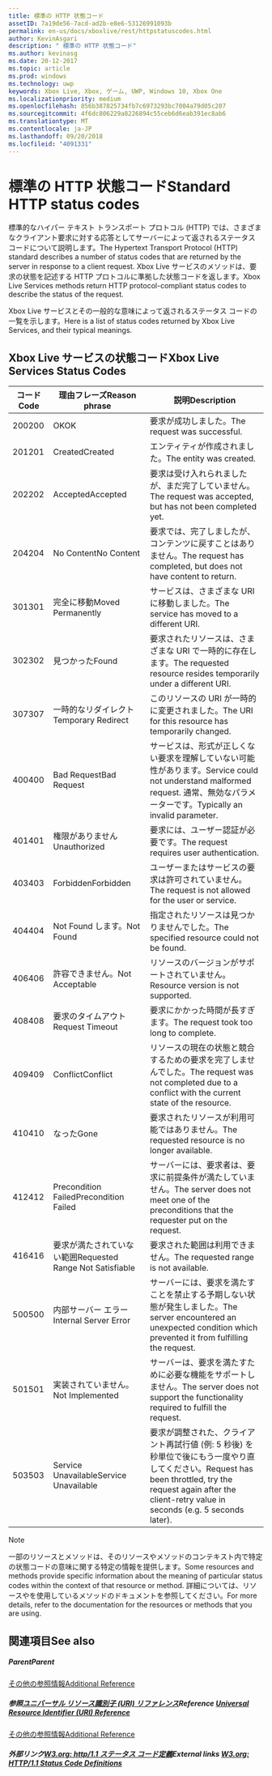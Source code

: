 ```yaml
---
title: 標準の HTTP 状態コード
assetID: 7a19de56-7acd-ad2b-e8e6-53126991093b
permalink: en-us/docs/xboxlive/rest/httpstatuscodes.html
author: KevinAsgari
description: " 標準の HTTP 状態コード"
ms.author: kevinasg
ms.date: 20-12-2017
ms.topic: article
ms.prod: windows
ms.technology: uwp
keywords: Xbox Live, Xbox, ゲーム, UWP, Windows 10, Xbox One
ms.localizationpriority: medium
ms.openlocfilehash: 856b387825734fb7c6973293bc7004a79d05c207
ms.sourcegitcommit: 4f6dc806229a8226894c55ceb6d6eab391ec8ab6
ms.translationtype: MT
ms.contentlocale: ja-JP
ms.lasthandoff: 09/20/2018
ms.locfileid: "4091331"
---
```

# <a name="standard-http-status-codes"></a><span data-ttu-id="23a34-104">標準の HTTP 状態コード</span><span class="sxs-lookup"><span data-stu-id="23a34-104">Standard HTTP status codes</span></span>
 
<span data-ttu-id="23a34-105">標準的なハイパー テキスト トランスポート プロトコル (HTTP) では、さまざまなクライアント要求に対する応答としてサーバーによって返されるステータス コードについて説明します。</span><span class="sxs-lookup"><span data-stu-id="23a34-105">The Hypertext Transport Protocol (HTTP) standard describes a number of status codes that are returned by the server in response to a client request.</span></span> <span data-ttu-id="23a34-106">Xbox Live サービスのメソッドは、要求の状態を記述する HTTP プロトコルに準拠した状態コードを返します。</span><span class="sxs-lookup"><span data-stu-id="23a34-106">Xbox Live Services methods return HTTP protocol-compliant status codes to describe the status of the request.</span></span>
 
<span data-ttu-id="23a34-107">Xbox Live サービスとその一般的な意味によって返されるステータス コードの一覧を示します。</span><span class="sxs-lookup"><span data-stu-id="23a34-107">Here is a list of status codes returned by Xbox Live Services, and their typical meanings.</span></span>
 
<a id="ID4EAB"></a>

 
## <a name="xbox-live-services-status-codes"></a><span data-ttu-id="23a34-108">Xbox Live サービスの状態コード</span><span class="sxs-lookup"><span data-stu-id="23a34-108">Xbox Live Services Status Codes</span></span>
 
| <span data-ttu-id="23a34-109">コード</span><span class="sxs-lookup"><span data-stu-id="23a34-109">Code</span></span>| <span data-ttu-id="23a34-110">理由フレーズ</span><span class="sxs-lookup"><span data-stu-id="23a34-110">Reason phrase</span></span>| <span data-ttu-id="23a34-111">説明</span><span class="sxs-lookup"><span data-stu-id="23a34-111">Description</span></span>| 
| --- | --- | --- | 
| <span data-ttu-id="23a34-112">200</span><span class="sxs-lookup"><span data-stu-id="23a34-112">200</span></span>| <span data-ttu-id="23a34-113">OK</span><span class="sxs-lookup"><span data-stu-id="23a34-113">OK</span></span>| <span data-ttu-id="23a34-114">要求が成功しました。</span><span class="sxs-lookup"><span data-stu-id="23a34-114">The request was successful.</span></span>| 
| <span data-ttu-id="23a34-115">201</span><span class="sxs-lookup"><span data-stu-id="23a34-115">201</span></span>| <span data-ttu-id="23a34-116">Created</span><span class="sxs-lookup"><span data-stu-id="23a34-116">Created</span></span>| <span data-ttu-id="23a34-117">エンティティが作成されました。</span><span class="sxs-lookup"><span data-stu-id="23a34-117">The entity was created.</span></span>| 
| <span data-ttu-id="23a34-118">202</span><span class="sxs-lookup"><span data-stu-id="23a34-118">202</span></span>| <span data-ttu-id="23a34-119">Accepted</span><span class="sxs-lookup"><span data-stu-id="23a34-119">Accepted</span></span>| <span data-ttu-id="23a34-120">要求は受け入れられましたが、まだ完了していません。</span><span class="sxs-lookup"><span data-stu-id="23a34-120">The request was accepted, but has not been completed yet.</span></span>| 
| <span data-ttu-id="23a34-121">204</span><span class="sxs-lookup"><span data-stu-id="23a34-121">204</span></span>| <span data-ttu-id="23a34-122">No Content</span><span class="sxs-lookup"><span data-stu-id="23a34-122">No Content</span></span>| <span data-ttu-id="23a34-123">要求では、完了しましたが、コンテンツに戻すことはありません。</span><span class="sxs-lookup"><span data-stu-id="23a34-123">The request has completed, but does not have content to return.</span></span>| 
| <span data-ttu-id="23a34-124">301</span><span class="sxs-lookup"><span data-stu-id="23a34-124">301</span></span>| <span data-ttu-id="23a34-125">完全に移動</span><span class="sxs-lookup"><span data-stu-id="23a34-125">Moved Permanently</span></span>| <span data-ttu-id="23a34-126">サービスは、さまざまな URI に移動しました。</span><span class="sxs-lookup"><span data-stu-id="23a34-126">The service has moved to a different URI.</span></span>| 
| <span data-ttu-id="23a34-127">302</span><span class="sxs-lookup"><span data-stu-id="23a34-127">302</span></span>| <span data-ttu-id="23a34-128">見つかった</span><span class="sxs-lookup"><span data-stu-id="23a34-128">Found</span></span>| <span data-ttu-id="23a34-129">要求されたリソースは、さまざまな URI で一時的に存在します。</span><span class="sxs-lookup"><span data-stu-id="23a34-129">The requested resource resides temporarily under a different URI.</span></span>| 
| <span data-ttu-id="23a34-130">307</span><span class="sxs-lookup"><span data-stu-id="23a34-130">307</span></span>| <span data-ttu-id="23a34-131">一時的なリダイレクト</span><span class="sxs-lookup"><span data-stu-id="23a34-131">Temporary Redirect</span></span>| <span data-ttu-id="23a34-132">このリソースの URI が一時的に変更されました。</span><span class="sxs-lookup"><span data-stu-id="23a34-132">The URI for this resource has temporarily changed.</span></span>| 
| <span data-ttu-id="23a34-133">400</span><span class="sxs-lookup"><span data-stu-id="23a34-133">400</span></span>| <span data-ttu-id="23a34-134">Bad Request</span><span class="sxs-lookup"><span data-stu-id="23a34-134">Bad Request</span></span>| <span data-ttu-id="23a34-135">サービスは、形式が正しくない要求を理解していない可能性があります。</span><span class="sxs-lookup"><span data-stu-id="23a34-135">Service could not understand malformed request.</span></span> <span data-ttu-id="23a34-136">通常、無効なパラメーターです。</span><span class="sxs-lookup"><span data-stu-id="23a34-136">Typically an invalid parameter.</span></span>| 
| <span data-ttu-id="23a34-137">401</span><span class="sxs-lookup"><span data-stu-id="23a34-137">401</span></span>| <span data-ttu-id="23a34-138">権限がありません</span><span class="sxs-lookup"><span data-stu-id="23a34-138">Unauthorized</span></span>| <span data-ttu-id="23a34-139">要求には、ユーザー認証が必要です。</span><span class="sxs-lookup"><span data-stu-id="23a34-139">The request requires user authentication.</span></span>| 
| <span data-ttu-id="23a34-140">403</span><span class="sxs-lookup"><span data-stu-id="23a34-140">403</span></span>| <span data-ttu-id="23a34-141">Forbidden</span><span class="sxs-lookup"><span data-stu-id="23a34-141">Forbidden</span></span>| <span data-ttu-id="23a34-142">ユーザーまたはサービスの要求は許可されていません。</span><span class="sxs-lookup"><span data-stu-id="23a34-142">The request is not allowed for the user or service.</span></span>| 
| <span data-ttu-id="23a34-143">404</span><span class="sxs-lookup"><span data-stu-id="23a34-143">404</span></span>| <span data-ttu-id="23a34-144">Not Found します。</span><span class="sxs-lookup"><span data-stu-id="23a34-144">Not Found</span></span>| <span data-ttu-id="23a34-145">指定されたリソースは見つかりませんでした。</span><span class="sxs-lookup"><span data-stu-id="23a34-145">The specified resource could not be found.</span></span>| 
| <span data-ttu-id="23a34-146">406</span><span class="sxs-lookup"><span data-stu-id="23a34-146">406</span></span>| <span data-ttu-id="23a34-147">許容できません。</span><span class="sxs-lookup"><span data-stu-id="23a34-147">Not Acceptable</span></span>| <span data-ttu-id="23a34-148">リソースのバージョンがサポートされていません。</span><span class="sxs-lookup"><span data-stu-id="23a34-148">Resource version is not supported.</span></span>| 
| <span data-ttu-id="23a34-149">408</span><span class="sxs-lookup"><span data-stu-id="23a34-149">408</span></span>| <span data-ttu-id="23a34-150">要求のタイムアウト</span><span class="sxs-lookup"><span data-stu-id="23a34-150">Request Timeout</span></span>| <span data-ttu-id="23a34-151">要求にかかった時間が長すぎます。</span><span class="sxs-lookup"><span data-stu-id="23a34-151">The request took too long to complete.</span></span>| 
| <span data-ttu-id="23a34-152">409</span><span class="sxs-lookup"><span data-stu-id="23a34-152">409</span></span>| <span data-ttu-id="23a34-153">Conflict</span><span class="sxs-lookup"><span data-stu-id="23a34-153">Conflict</span></span>| <span data-ttu-id="23a34-154">リソースの現在の状態と競合するための要求を完了しませんでした。</span><span class="sxs-lookup"><span data-stu-id="23a34-154">The request was not completed due to a conflict with the current state of the resource.</span></span>| 
| <span data-ttu-id="23a34-155">410</span><span class="sxs-lookup"><span data-stu-id="23a34-155">410</span></span>| <span data-ttu-id="23a34-156">なった</span><span class="sxs-lookup"><span data-stu-id="23a34-156">Gone</span></span>| <span data-ttu-id="23a34-157">要求されたリソースが利用可能ではありません。</span><span class="sxs-lookup"><span data-stu-id="23a34-157">The requested resource is no longer available.</span></span>| 
| <span data-ttu-id="23a34-158">412</span><span class="sxs-lookup"><span data-stu-id="23a34-158">412</span></span>| <span data-ttu-id="23a34-159">Precondition Failed</span><span class="sxs-lookup"><span data-stu-id="23a34-159">Precondition Failed</span></span>| <span data-ttu-id="23a34-160">サーバーには、要求者は、要求に前提条件が満たしていません。</span><span class="sxs-lookup"><span data-stu-id="23a34-160">The server does not meet one of the preconditions that the requester put on the request.</span></span>| 
| <span data-ttu-id="23a34-161">416</span><span class="sxs-lookup"><span data-stu-id="23a34-161">416</span></span>| <span data-ttu-id="23a34-162">要求が満たされていない範囲</span><span class="sxs-lookup"><span data-stu-id="23a34-162">Requested Range Not Satisfiable</span></span>| <span data-ttu-id="23a34-163">要求された範囲は利用できません。</span><span class="sxs-lookup"><span data-stu-id="23a34-163">The requested range is not available.</span></span>| 
| <span data-ttu-id="23a34-164">500</span><span class="sxs-lookup"><span data-stu-id="23a34-164">500</span></span>| <span data-ttu-id="23a34-165">内部サーバー エラー</span><span class="sxs-lookup"><span data-stu-id="23a34-165">Internal Server Error</span></span>| <span data-ttu-id="23a34-166">サーバーには、要求を満たすことを禁止する予期しない状態が発生しました。</span><span class="sxs-lookup"><span data-stu-id="23a34-166">The server encountered an unexpected condition which prevented it from fulfilling the request.</span></span>| 
| <span data-ttu-id="23a34-167">501</span><span class="sxs-lookup"><span data-stu-id="23a34-167">501</span></span>| <span data-ttu-id="23a34-168">実装されていません。</span><span class="sxs-lookup"><span data-stu-id="23a34-168">Not Implemented</span></span>| <span data-ttu-id="23a34-169">サーバーは、要求を満たすために必要な機能をサポートしません。</span><span class="sxs-lookup"><span data-stu-id="23a34-169">The server does not support the functionality required to fulfill the request.</span></span>| 
| <span data-ttu-id="23a34-170">503</span><span class="sxs-lookup"><span data-stu-id="23a34-170">503</span></span>| <span data-ttu-id="23a34-171">Service Unavailable</span><span class="sxs-lookup"><span data-stu-id="23a34-171">Service Unavailable</span></span>| <span data-ttu-id="23a34-172">要求が調整された、クライアント再試行値 (例: 5 秒後) を秒単位で後にもう一度やり直してください。</span><span class="sxs-lookup"><span data-stu-id="23a34-172">Request has been throttled, try the request again after the client-retry value in seconds (e.g. 5 seconds later).</span></span>| 
 

> [!NOTE] 
> <span data-ttu-id="23a34-173">一部のリソースとメソッドは、そのリソースやメソッドのコンテキスト内で特定の状態コードの意味に関する特定の情報を提供します。</span><span class="sxs-lookup"><span data-stu-id="23a34-173">Some resources and methods provide specific information about the meaning of particular status codes within the context of that resource or method.</span></span> <span data-ttu-id="23a34-174">詳細については、リソースやを使用しているメソッドのドキュメントを参照してください。</span><span class="sxs-lookup"><span data-stu-id="23a34-174">For more details, refer to the documentation for the resources or methods that you are using.</span></span> 

  
<a id="ID4E3BAC"></a>

 
## <a name="see-also"></a><span data-ttu-id="23a34-175">関連項目</span><span class="sxs-lookup"><span data-stu-id="23a34-175">See also</span></span>
 
<a id="ID4E5BAC"></a>

 
##### <a name="parent"></a><span data-ttu-id="23a34-176">Parent</span><span class="sxs-lookup"><span data-stu-id="23a34-176">Parent</span></span>  

[<span data-ttu-id="23a34-177">その他の参照情報</span><span class="sxs-lookup"><span data-stu-id="23a34-177">Additional Reference</span></span>](atoc-xboxlivews-reference-additional.md)

  
<a id="ID4EKCAC"></a>

 
##### <a name="reference--universal-resource-identifier-uri-referenceuriatoc-xboxlivews-reference-urismd"></a><span data-ttu-id="23a34-178">参照[ユニバーサル リソース識別子 (URI) リファレンス](../uri/atoc-xboxlivews-reference-uris.md)</span><span class="sxs-lookup"><span data-stu-id="23a34-178">Reference  [Universal Resource Identifier (URI) Reference](../uri/atoc-xboxlivews-reference-uris.md)</span></span>

 [<span data-ttu-id="23a34-179">その他の参照情報</span><span class="sxs-lookup"><span data-stu-id="23a34-179">Additional Reference</span></span>](atoc-xboxlivews-reference-additional.md)

  
<a id="ID4EZCAC"></a>

 
##### <a name="external-links--w3org-http11-status-code-definitionshttpwwww3orgprotocolsrfc2616rfc2616-sec10htmlsec10"></a><span data-ttu-id="23a34-180">外部リンク[W3.org: http/1.1 ステータス コード定義](http://www.w3.org/Protocols/rfc2616/rfc2616-sec10.html#sec10)</span><span class="sxs-lookup"><span data-stu-id="23a34-180">External links  [W3.org: HTTP/1.1 Status Code Definitions](http://www.w3.org/Protocols/rfc2616/rfc2616-sec10.html#sec10)</span></span>

   